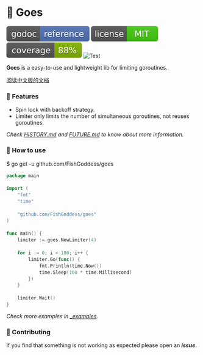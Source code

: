 # 🦉 Goes

[![Go Doc](_icons/godoc.svg)](https://pkg.go.dev/github.com/FishGoddess/goes)
[![License](_icons/license.svg)](https://opensource.org/licenses/MIT)
[![Coverage](_icons/coverage.svg)](./_icons/coverage.svg)
![Test](https://github.com/FishGoddess/goes/actions/workflows/test.yml/badge.svg)

**Goes** is a easy-to-use and lightweight lib for limiting goroutines.

[阅读中文版的文档](./README.md)

### 🥇 Features

* Spin lock with backoff strategy.
* Limiter only limits the number of simultaneous goroutines, not reuses goroutines.

_Check [HISTORY.md](./HISTORY.md) and [FUTURE.md](./FUTURE.md) to know about more information._

### 🚀 How to use

$ go get -u github.com/FishGoddess/goes

```go
package main

import (
	"fmt"
	"time"

	"github.com/FishGoddess/goes"
)

func main() {
	limiter := goes.NewLimiter(4)

	for i := 0; i < 100; i++ {
		limiter.Go(func() {
			fmt.Println(time.Now())
			time.Sleep(100 * time.Millisecond)
		})
	}

	limiter.Wait()
}
```

_Check more examples in [_examples](./_examples)._

### 👥 Contributing

If you find that something is not working as expected please open an _**issue**_.
